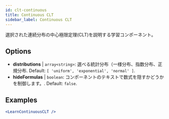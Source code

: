 ```yaml
---
id: clt-continuous
title: Continuous CLT
sidebar_label: Continuous CLT
---
```


選択された連続分布の中心極限定理(CLT)を説明する学習コンポーネント。

## Options

* __distributions__ | `array<string>`: 選べる統計分布（一様分布、指数分布、正規分布. Default: `[
  'uniform',
  'exponential',
  'normal'
]`.
* __hideFormulas__ | `boolean`: コンポーネントのテキストで数式を隠すかどうかを制御します。. Default: `false`.


## Examples

```jsx live
<LearnContinuousCLT />
```

